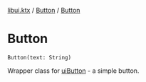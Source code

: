 [libui.ktx](../README.md) / [Button](README.md) / [Button](-button.md)

# Button

`Button(text: String)`

Wrapper class for [uiButton](../../libui/ui-button.md) - a simple button.

